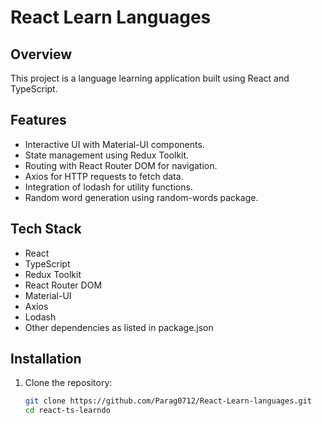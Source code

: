 # React Learn Languages

## Overview

This project is a language learning application built using React and TypeScript.

## Features

- Interactive UI with Material-UI components.
- State management using Redux Toolkit.
- Routing with React Router DOM for navigation.
- Axios for HTTP requests to fetch data.
- Integration of lodash for utility functions.
- Random word generation using random-words package.

## Tech Stack

- React
- TypeScript
- Redux Toolkit
- React Router DOM
- Material-UI
- Axios
- Lodash
- Other dependencies as listed in package.json

## Installation

1. Clone the repository:

   ```bash
   git clone https://github.com/Parag0712/React-Learn-languages.git
   cd react-ts-learndo
